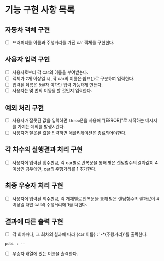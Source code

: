 # 기능 구현 사항 목록

[//]: # (자동차 객체를 만든다)

[//]: # (- 이름, 주행거리)

[//]: # (- 자동차이름을 받는다)

[//]: # (- 구분자’,’를 받는다.)

[//]: # (- 자동차의 이름의 길이는 5자 이하이다)

[//]: # ()
[//]: # (사용자는 몇 번의 이동을 할 것인지 입력을 받는다)

[//]: # (랜덤한 숫자 0~9의 숫자를 입력받고,  그 값이 4인 경우에, 자동차 객체의 주행거리 ‘-‘를 입력받는다.)

[//]: # ()
[//]: # (주행거리를 비교 대조한 후, 주행거리가 가장 긴 자동차를 우승자로 한다)

[//]: # (우승자 배열을 만든다.)

[//]: # (- 다수의 우승자 출력의 경우 , 를 입력하여 나눈다.)

[//]: # ()
[//]: # (사용자가 잘못된 값을 넣는 경우, 예시&#41; [ERROR] 숫자가 잘못된 형식입니다.를 출력하고 애플리케이션을 종료한다)

## 자동차 객체 구현

- [ ] 프러퍼티를 이름과 주행거리를 가진 car 객체를 구현한다.

## 사용자 입력 구현
- [ ] 사용자로부터 각 car의 이름을 부여받는다.
- [ ] 객체가 2개 이상일 시, 각 car의 이름은 쉽표(,)로 구분하여 입력한다.
- [ ] 입력된 이름은 5글자 이하만 입력 가능하게 만든다.
- [ ] 사용자는 몇 번의 이동을 할 것인지 입력한다.

## 예외 처리 구현

- [ ] 사용자가 잘못된 값을 입력하면 `throw`문을 사용해 "[ERROR]"로 시작하는 메시지를 가지는 예외를 발생시킨다.
- [ ] 사용자가 잘못된 값을 입력하면 애플리케이션은 종료되어야한다.

## 각 차수의 실행결과 처리 구현

- [ ] 사용자에 입력된 횟수만큼, 각 car별로 반복문을 통해 받은 랜덤함수의 결과값이 4 이상인 경우에만, car의 주행거리를 1 추가한다.

## 최종 우승자 처리 구현

- [ ] 사용자에 입력된 회수만큼, 각 개채별로 반복문을 통해 받은 랜덤함수의 결과값이 4이상일 때만
car의 주행거리에 1을 더한다. 


## 결과에 따른 출력 구현

- [ ] 각 회차마다, 그 회차의 결과에 따라 {car 이름} : '-*{주행거리}'를 출력한다.

```
pobi : --
```
- [ ] 우승자 배열에 있는 이름을 출력한다.
